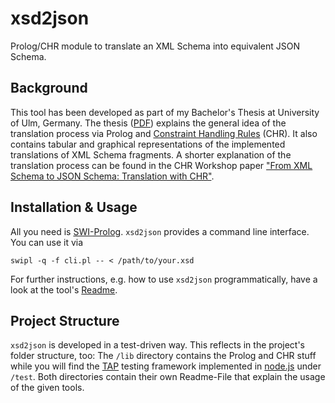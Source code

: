 # xsd2json

Prolog/CHR module to translate an XML Schema into equivalent JSON Schema.


## Background

This tool has been developed as part of my Bachelor's Thesis at University of Ulm, Germany. The thesis ([PDF](http://www.informatik.uni-ulm.de/pm/fileadmin/pm/home/fruehwirth/drafts/Bsc-Nogatz.pdf)) explains the general idea of the translation process via Prolog and [Constraint Handling Rules](http://dtai.cs.kuleuven.be/CHR/about.shtml) (CHR). It also contains tabular and graphical representations of the implemented translations of XML Schema fragments. A shorter explanation of the translation process can be found in the CHR Workshop paper ["From XML Schema to JSON Schema:
Translation with CHR"](http://arxiv.org/pdf/1406.2125v1.pdf).


## Installation & Usage

All you need is [SWI-Prolog](http://www.swi-prolog.org/). `xsd2json` provides a command line interface. You can use it via

	swipl -q -f cli.pl -- < /path/to/your.xsd

For further instructions, e.g. how to use `xsd2json` programmatically, have a look at the tool's [Readme](https://github.com/fnogatz/xsd2json/tree/master/lib).


## Project Structure

`xsd2json` is developed in a test-driven way. This reflects in the project's folder structure, too: The `/lib` directory contains the Prolog and CHR stuff while you will find the [TAP](http://testanything.org/) testing framework implemented in [node.js](http://nodejs.org/) under `/test`. Both directories contain their own Readme-File that explain the usage of the given tools.
